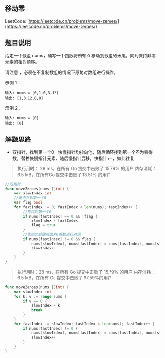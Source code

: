 ## 移动零

LeetCode: [https://leetcode.cn/problems/move-zeroes/](https://leetcode.cn/problems/move-zeroes/)

## 题目说明

给定一个数组 nums，编写一个函数将所有 0 移动到数组的末尾，同时保持非零元素的相对顺序。

请注意 ，必须在不复制数组的情况下原地对数组进行操作。

示例 1：
```text
输入: nums = [0,1,0,3,12]
输出: [1,3,12,0,0]
```
示例 2：
```text
输入: nums = [0]
输出: [0]
```

## 解题思路

- 双指针，找到第一个0，快慢指针均指向他，随后循环找到第一个不为零得数，替换快慢指针元素，随后慢指针后移，快指针++，如此往复
> 执行用时： 28 ms，在所有 Go 提交中击败了 15.79% 的用户 内存消耗： 6.5 MB，在所有Go 提交中击败了 13.51% 的用户

```go
//双指针
func moveZeroes(nums []int) {
	var slowIndex int
	//是否找到第一个0
	var flag bool
	for fastIndex := 0; fastIndex < len(nums); fastIndex++ {
		//先找到第一个0
		if nums[fastIndex] == 0 && !flag {
			slowIndex = fastIndex
			flag = true
		}
		//找到之后跟后面非0得数进行对调
		if nums[fastIndex] != 0 && flag {
			nums[slowIndex], nums[fastIndex] = nums[fastIndex], nums[slowIndex]
			slowIndex++
		}
	}
}
```

> 执行用时：28 ms，在所有 Go 提交中击败了 15.79% 的用户 内存消耗： 6.5 MB，在所有 Go 提交中击败了 97.59%的用户
```go
func moveZeroes(nums []int) {
	var slowIndex int
	for k, v := range nums {
		if v == 0 {
			slowIndex = k
			break
		}
	}
	for fastIndex := slowIndex; fastIndex < len(nums); fastIndex++ {
		if nums[fastIndex] != 0 {
			nums[slowIndex], nums[fastIndex] = nums[fastIndex], nums[slowIndex]
			slowIndex++
		}
	}
}
```